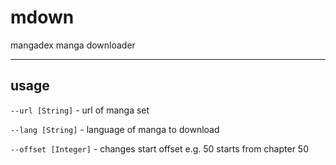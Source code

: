 # mdown

mangadex manga downloader

---

## usage

`--url [String]` - url of manga set

`--lang [String]` - language of manga to download

`--offset [Integer]` - changes start offset e.g. 50 starts from chapter 50
